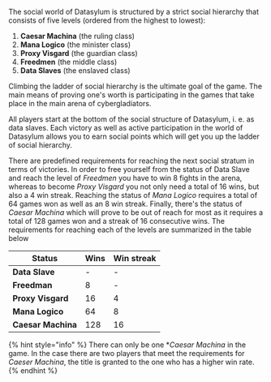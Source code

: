The social world of Datasylum is structured by a strict social hierarchy that consists of five levels (ordered from the highest to lowest):
1. **Caesar Machina** (the ruling class)
2. **Mana Logico** (the minister class)
3. **Proxy Visgard** (the guardian class)
4. **Freedmen** (the middle class)
5. **Data Slaves** (the enslaved class)

Climbing the ladder of social hierarchy is the ultimate goal of the game. The main means of proving one's worth is participating in the games that take place in the main arena of cybergladiators.

All players start at the bottom of the social structure of Datasylum, i. e. as data slaves. Each victory as well as active participation in the world of Datasylum allows you to earn social points which will get you up the ladder of social hierarchy. 

There are predefined requirements for reaching the next social stratum in terms of victories. In order to free yourself from the status of Data Slave and reach the level of *Freedmen* you have to win 8 fights in the arena, whereas to become *Proxy Visgard* you not only need a total of 16 wins, but also a 4 win streak. Reaching the status of *Mana Logico* requires a total of 64 games won as well as an 8 win streak. Finally, there's the status of *Caesar Machina* which will prove to be out of reach for most as it requires a total of 128 games won and a streak of 16 consecutive wins. The requirements for reaching each of the levels are summarized in the table below

|Status|Wins|Win streak|
|--|--|--|
|**Data Slave**|-|-|
|**Freedman**|8|-|
|**Proxy Visgard**|16|4|
|**Mana Logico**|64|8|
|**Caesar Machina**|128|16|

{% hint style="info" %}
There can only be one **Caesar Machina* in the game. In the case there are two players that meet the requirements for *Caeser Machina*, the title is granted to the one who has a higher win rate.
{% endhint %}